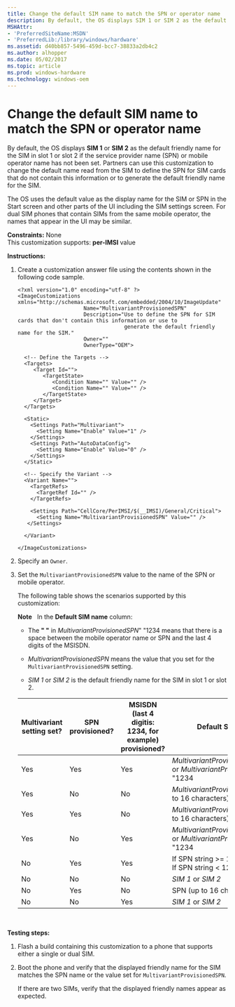 ```yaml
---
title: Change the default SIM name to match the SPN or operator name
description: By default, the OS displays SIM 1 or SIM 2 as the default friendly name for the SIM in slot 1 or slot 2 if the service provider name (SPN) or mobile operator name has not been set.
MSHAttr:
- 'PreferredSiteName:MSDN'
- 'PreferredLib:/library/windows/hardware'
ms.assetid: d40bb857-5496-459d-bcc7-38833a2db4c2
ms.author: alhopper
ms.date: 05/02/2017
ms.topic: article
ms.prod: windows-hardware
ms.technology: windows-oem
---
```


# Change the default SIM name to match the SPN or operator name


By default, the OS displays **SIM 1** or **SIM 2** as the default friendly name for the SIM in slot 1 or slot 2 if the service provider name (SPN) or mobile operator name has not been set. Partners can use this customization to change the default name read from the SIM to define the SPN for SIM cards that do not contain this information or to generate the default friendly name for the SIM.

The OS uses the default value as the display name for the SIM or SPN in the Start screen and other parts of the UI including the SIM settings screen. For dual SIM phones that contain SIMs from the same mobile operator, the names that appear in the UI may be similar.

<a href="" id="constraints---none"></a>**Constraints:** None  
This customization supports: **per-IMSI** value

<a href="" id="instructions-"></a>**Instructions:**  
1.  Create a customization answer file using the contents shown in the following code sample.

    ```
    <?xml version="1.0" encoding="utf-8" ?>  
    <ImageCustomizations xmlns="http://schemas.microsoft.com/embedded/2004/10/ImageUpdate"  
                         Name="MultivariantProvisionedSPN"  
                         Description="Use to define the SPN for SIM cards that don't contain this information or use to
                                      generate the default friendly name for the SIM."  
                         Owner=""  
                         OwnerType="OEM"> 
      
      <!-- Define the Targets --> 
      <Targets>
         <Target Id="">
            <TargetState>
               <Condition Name="" Value="" />
               <Condition Name="" Value="" />
            </TargetState>
         </Target>
      </Targets>
      
      <Static>
        <Settings Path="Multivariant">
          <Setting Name="Enable" Value="1" />
        </Settings>
        <Settings Path="AutoDataConfig">
          <Setting Name="Enable" Value="0" />
        </Settings>
      </Static>

      <!-- Specify the Variant -->
      <Variant Name=""> 
        <TargetRefs>
          <TargetRef Id="" /> 
        </TargetRefs>

        <Settings Path="CellCore/PerIMSI/$(__IMSI)/General/Critical">  
          <Setting Name="MultivariantProvisionedSPN" Value="" />    
       </Settings>  

      </Variant>

    </ImageCustomizations>
    ```

2.  Specify an `Owner`.

3.  Set the `MultivariantProvisionedSPN` value to the name of the SPN or mobile operator.

    The following table shows the scenarios supported by this customization:

    **Note**  
    In the **Default SIM name** column:

    -   The **" "** in *MultivariantProvisionedSPN*" "1234 means that there is a space between the mobile operator name or SPN and the last 4 digits of the MSISDN.

    -   *MultivariantProvisionedSPN* means the value that you set for the `MultivariantProvisionedSPN` setting.

    -   *SIM 1* or *SIM 2* is the default friendly name for the SIM in slot 1 or slot 2.



    | Multivariant setting set? | SPN provisioned? | MSISDN (last 4 digitis: 1234, for example) provisioned? | Default SIM name                                                        |
    |---------------------------|------------------|---------------------------------------------------------|-------------------------------------------------------------------------|
    | Yes                       | Yes              | Yes                                                     | *MultivariantProvisionedSPN*1234 or *MultivariantProvisionedSPN*" "1234 |
    | Yes                       | No               | No                                                      | *MultivariantProvisionedSPN* (up to 16 characters)                      |
    | Yes                       | Yes              | No                                                      | *MultivariantProvisionedSPN* (up to 16 characters)                      |
    | Yes                       | No               | Yes                                                     | *MultivariantProvisionedSPN*1234 or *MultivariantProvisionedSPN*" "1234 |
    | No                        | Yes              | Yes                                                     | If SPN string >= 12: *SPN*1234<br/>If SPN string < 12: *SPN*" "1234     |
    | No                        | No               | No                                                      | *SIM 1* or *SIM 2*                                                      |
    | No                        | Yes              | No                                                      | SPN (up to 16 characters)                                               |
    | No                        | No               | Yes                                                     | *SIM 1* or *SIM 2*                                                      |

     

<a href="" id="testing-steps-"></a>**Testing steps:**  
1.  Flash a build containing this customization to a phone that supports either a single or dual SIM.

2.  Boot the phone and verify that the displayed friendly name for the SIM matches the SPN name or the value set for `MultivariantProvisionedSPN`.

    If there are two SIMs, verify that the displayed friendly names appear as expected.

 

 






